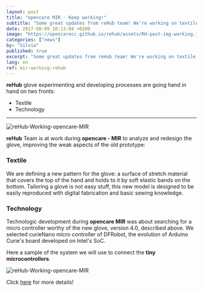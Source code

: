 ```yaml
---
layout: post
title: "opencare MIR - Keep working!"
subtitle: "Some great updates from reHub team! We're working on textile & tech."
date: 2017-08-09 10:13:04 +0200
image: "https://opencarecc.github.io/rehub/assets/RH-post-img-working.jpg"
categories: ["news"]
by: "Silvia"
published: true
excerpt: "Some great updates from reHub team! We're working on textile & tech."
lang: en
ref: mir-working-rehub
---
```


<b>reHub</b> glove experimenting and developing processes are going hand in hand on two fronts:

* Textile
* Technology

***

<img src="https://opencarecc.github.io/rehub/assets/RH-post-img-working-02.jpg" alt="reHub-Working-opencare-MIR">

<b>reHub</b> Team is at work during <b>opencare - MIR</b> to analyze and redesign the glove, improving the weak aspects of the old prototype:

### Textile
We are defining a new pattern for the glove: a surface of stretch material that covers the top of the hand and holds to it by soft elastic bands on the bottom. Tailoring a glove is not easy stuff, this new model is designed to be easily reproduced with digital fabrication and basic sewing knowledge.

### Technology
Technologic development during <b>opencare MIR</b> was about searching for a micro controller worthy of the new glove, version 4.0, described above.
We selected curieNano micro controller of DFRobot, the evolution of Arduino Curie's board developed on Intel's SoC.

Here a sample of the system we will use to connect the <b>tiny microcontrollers</b>.

<img src="https://opencarecc.github.io/rehub/assets/RH-post-img-working-03.jpg" alt="reHub-Working-opencare-MIR">

Click [here](https://edgeryders.eu/t/rehub--working-on-textile-tech/6677) for more details!
